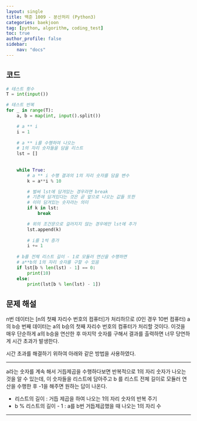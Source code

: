 ```yaml
---
layout: single
title: 백준 1009 - 분산처리 (Python3)
categories: baekjoon
tag: [python, algorithm, coding_test]
toc: true 
author_profile: false
sidebar:
    nav: "docs"
---
```


## 코드

```python
# 테스트 횟수 
T = int(input())

# 테스트 반복
for _ in range(T):
    a, b = map(int, input().split())

    # a ** i
    i = 1
    
    # a ** i를 수행하여 나오는
    # 1의 자리 숫자들을 담을 리스트
    lst = []
    
    
    while True:
        # a ** i 수행 결과의 1의 자리 숫자를 담을 변수
        k = a**i % 10

        # 벌써 lst에 담겨있는 경우라면 break
        # 기존에 담겨있다는 것은 곧 앞으로 나오는 값들 또한
        # 이미 담겨있는 숫자라는 의미
        if k in lst:
            break

        # 위의 조건문으로 걸러지지 않는 경우에만 lst에 추가
        lst.append(k)
        
        # i를 1씩 증가
        i += 1
        
    # b를 전체 리스트 길이 - 1로 모듈러 연산을 수행하면
    # a**b의 1의 자리 숫자를 구할 수 있음
    if lst[b % len(lst) - 1] == 0:
        print(10)
    else:
        print(lst[b % len(lst) - 1])
```



## 문제 해설

n번 데이터는 [n의 첫째 자리수 번호의 컴퓨터]가 처리하므로 (0인 경우 10번 컴퓨터) a의 b승 번째 데이터는 a의 b승의 첫째 자리수 번호의 컴퓨터가 처리할 것이다. 이것을 매우 단순하게 a의 b승을 연산한 후 마지막 숫자를 구해서 결과를 출력하면 너무 당연하게 시간 초과가 발생한다.

시간 초과를 해결하기 위하여 아래와 같은 방법을 사용하였다.

---

a라는 숫자를 계속 해서 거듭제곱을 수행하다보면 반복적으로 1의 자리 숫자가 나오는 것을 알 수 있는데, 이 숫자들을 리스트에 담아주고 b 를 리스트 전체 길이로 모듈러 연산을 수행한 후 -1을 해주면 원하는 답이 나온다.

- 리스트의 길이 : 거듭 제곱을 하여 나오는 1의 자리 숫자의 반복 주기
- b % 리스트의 길이 - 1 :  a를 b번 거듭제곱했을 때 나오는 1의 자리 수

---
